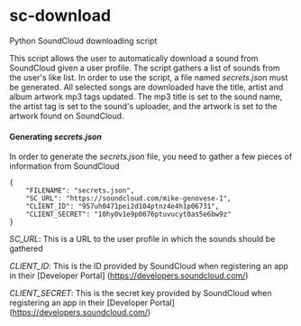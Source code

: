 sc-download
===========

Python SoundCloud downloading script

This script allows the user to automatically download a sound from SoundCloud given a user profile.  The script gathers a list of sounds from the user's like list.  In order to use the script, a file named *secrets.json* must be generated.
All selected songs are downloaded have the title, artist and album artwork mp3 tags updated.  The mp3 title is set to the sound name, the artist tag is set to the sound's uploader, and the artwork is set to the artwork found on SoundCloud.

#### Generating *secrets.json*

In order to generate the *secrets.json* file, you need to gather a few pieces of information from SoundCloud

```
{
	"FILENAME": "secrets.json",
	"SC_URL": "https://soundcloud.com/mike-genovese-1",
	"CLIENT_ID": "957uh0471pei2d104ptnz4e4h1p06731",
	"CLIENT_SECRET": "10hy0v1e9p0676ptuvucyt0as5e6bw9z"
}
```
*SC_URL*: This is a URL to the user profile in which the sounds should be gathered

*CLIENT_ID*: This is the ID provided by SoundCloud when registering an app in their [Developer Portal] (https://developers.soundcloud.com/)

*CLIENT_SECRET*: This is the secret key provided by SoundCloud when registering an app in their [Developer Portal] (https://developers.soundcloud.com/)
